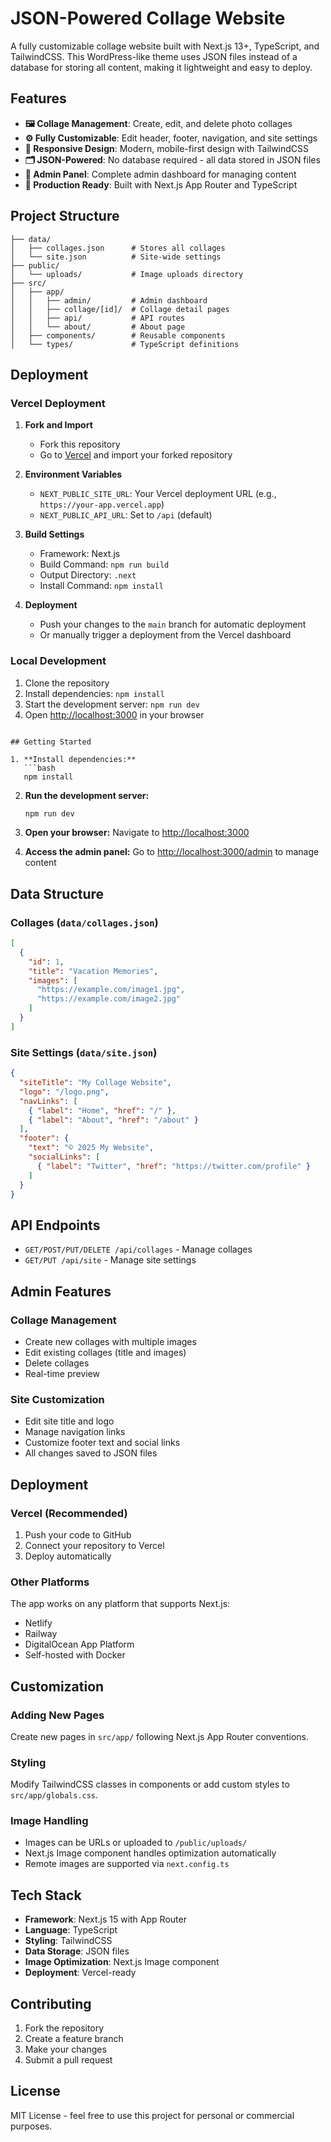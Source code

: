 # JSON-Powered Collage Website

A fully customizable collage website built with Next.js 13+, TypeScript, and TailwindCSS. This WordPress-like theme uses JSON files instead of a database for storing all content, making it lightweight and easy to deploy.

## Features

- **🖼️ Collage Management**: Create, edit, and delete photo collages
- **⚙️ Fully Customizable**: Edit header, footer, navigation, and site settings
- **📱 Responsive Design**: Modern, mobile-first design with TailwindCSS
- **🗂️ JSON-Powered**: No database required - all data stored in JSON files
- **🔧 Admin Panel**: Complete admin dashboard for managing content
- **🚀 Production Ready**: Built with Next.js App Router and TypeScript

## Project Structure

```
├── data/
│   ├── collages.json      # Stores all collages
│   └── site.json          # Site-wide settings
├── public/
│   └── uploads/           # Image uploads directory
├── src/
│   ├── app/
│   │   ├── admin/         # Admin dashboard
│   │   ├── collage/[id]/  # Collage detail pages
│   │   ├── api/           # API routes
│   │   └── about/         # About page
│   ├── components/        # Reusable components
│   └── types/             # TypeScript definitions
```

## Deployment

### Vercel Deployment

1. **Fork and Import**
   - Fork this repository
   - Go to [Vercel](https://vercel.com) and import your forked repository

2. **Environment Variables**
   - `NEXT_PUBLIC_SITE_URL`: Your Vercel deployment URL (e.g., `https://your-app.vercel.app`)
   - `NEXT_PUBLIC_API_URL`: Set to `/api` (default)

3. **Build Settings**
   - Framework: Next.js
   - Build Command: `npm run build`
   - Output Directory: `.next`
   - Install Command: `npm install`

4. **Deployment**
   - Push your changes to the `main` branch for automatic deployment
   - Or manually trigger a deployment from the Vercel dashboard

### Local Development

1. Clone the repository
2. Install dependencies: `npm install`
3. Start the development server: `npm run dev`
4. Open [http://localhost:3000](http://localhost:3000) in your browser
```

## Getting Started

1. **Install dependencies:**
   ```bash
   npm install
   ```

2. **Run the development server:**
   ```bash
   npm run dev
   ```

3. **Open your browser:**
   Navigate to [http://localhost:3000](http://localhost:3000)

4. **Access the admin panel:**
   Go to [http://localhost:3000/admin](http://localhost:3000/admin) to manage content

## Data Structure

### Collages (`data/collages.json`)
```json
[
  {
    "id": 1,
    "title": "Vacation Memories",
    "images": [
      "https://example.com/image1.jpg",
      "https://example.com/image2.jpg"
    ]
  }
]
```

### Site Settings (`data/site.json`)
```json
{
  "siteTitle": "My Collage Website",
  "logo": "/logo.png",
  "navLinks": [
    { "label": "Home", "href": "/" },
    { "label": "About", "href": "/about" }
  ],
  "footer": {
    "text": "© 2025 My Website",
    "socialLinks": [
      { "label": "Twitter", "href": "https://twitter.com/profile" }
    ]
  }
}
```

## API Endpoints

- `GET/POST/PUT/DELETE /api/collages` - Manage collages
- `GET/PUT /api/site` - Manage site settings

## Admin Features

### Collage Management
- Create new collages with multiple images
- Edit existing collages (title and images)
- Delete collages
- Real-time preview

### Site Customization
- Edit site title and logo
- Manage navigation links
- Customize footer text and social links
- All changes saved to JSON files

## Deployment

### Vercel (Recommended)
1. Push your code to GitHub
2. Connect your repository to Vercel
3. Deploy automatically

### Other Platforms
The app works on any platform that supports Next.js:
- Netlify
- Railway
- DigitalOcean App Platform
- Self-hosted with Docker

## Customization

### Adding New Pages
Create new pages in `src/app/` following Next.js App Router conventions.

### Styling
Modify TailwindCSS classes in components or add custom styles to `src/app/globals.css`.

### Image Handling
- Images can be URLs or uploaded to `/public/uploads/`
- Next.js Image component handles optimization automatically
- Remote images are supported via `next.config.ts`

## Tech Stack

- **Framework**: Next.js 15 with App Router
- **Language**: TypeScript
- **Styling**: TailwindCSS
- **Data Storage**: JSON files
- **Image Optimization**: Next.js Image component
- **Deployment**: Vercel-ready

## Contributing

1. Fork the repository
2. Create a feature branch
3. Make your changes
4. Submit a pull request

## License

MIT License - feel free to use this project for personal or commercial purposes.